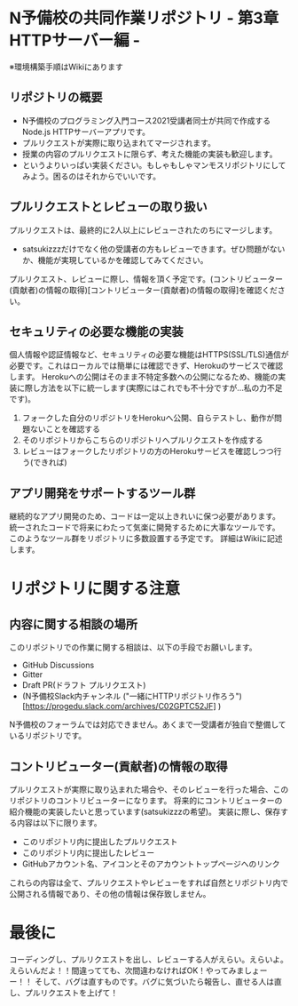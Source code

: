 # N予備校の共同作業リポジトリ - 第3章HTTPサーバー編 -
※環境構築手順はWikiにあります

## リポジトリの概要
- N予備校のプログラミング入門コース2021受講者同士が共同で作成するNode.js HTTPサーバーアプリです。
- プルリクエストが実際に取り込まれてマージされます。
- 授業の内容のプルリクエストに限らず、考えた機能の実装も歓迎します。
- というよりいっぱい実装ください。もしゃもしゃマンモスリポジトリにしてみよう。困るのはそれからでいいです。

## プルリクエストとレビューの取り扱い
プルリクエストは、最終的に2人以上にレビューされたのちにマージします。
- satsukizzzだけでなく他の受講者の方もレビューできます。ぜひ問題がないか、機能が実現しているかを確認してみてください。

プルリクエスト、レビューに際し、情報を頂く予定です。(コントリビューター(貢献者)の情報の取得)[コントリビューター(貢献者)の情報の取得]を確認ください。

## セキュリティの必要な機能の実装
個人情報や認証情報など、セキュリティの必要な機能はHTTPS(SSL/TLS)通信が必要です。これはローカルでは簡単には確認できず、Herokuのサービスで確認します。
Herokuへの公開はそのまま不特定多数への公開になるため、機能の実装に際し方法を以下に統一します(実際にはこれでも不十分ですが…私の力不足です)。

1. フォークした自分のリポジトリをHerokuへ公開、自らテストし、動作が問題ないことを確認する
1. そのリポジトリからこちらのリポジトリへプルリクエストを作成する
1. レビューはフォークしたリポジトリの方のHerokuサービスを確認しつつ行う(できれば)

## アプリ開発をサポートするツール群
継続的なアプリ開発のため、コードは一定以上きれいに保つ必要があります。
統一されたコードで将来にわたって気楽に開発するために大事なツールです。
このようなツール群をリポジトリに多数設置する予定です。
詳細はWikiに記述します。

# リポジトリに関する注意

## 内容に関する相談の場所
このリポジトリでの作業に関する相談は、以下の手段でお願いします。
- GitHub Discussions
- Gitter
- Draft PR(ドラフト プルリクエスト)
- (N予備校Slack内チャンネル ("一緒にHTTPリポジトリ作ろう")[https://progedu.slack.com/archives/C02GPTC52JF] )

N予備校のフォーラムでは対応できません。あくまで一受講者が独自で整備しているリポジトリです。

## コントリビューター(貢献者)の情報の取得
プルリクエストが実際に取り込まれた場合や、そのレビューを行った場合、このリポジトリのコントリビューターになります。
将来的にコントリビューターの紹介機能の実装したいと思っています(satsukizzzの希望)。
実装に際し、保存する内容は以下に限ります。
- このリポジトリ内に提出したプルリクエスト
- このリポジトリ内に提出したレビュー
- GitHubアカウント名、アイコンとそのアカウントトップページへのリンク

これらの内容は全て、プルリクエストやレビューをすれば自然とリポジトリ内で公開される情報であり、その他の情報は保存致しません。

# 最後に
コーディングし、プルリクエストを出し、レビューする人がえらい。えらいよ。えらいんだよ！！間違ってても、次間違わなければOK！やってみましょーー！！
そして、バグは直すものです。バグに気づいたら報告し、直せる人は直し、プルリクエストを上げて！
